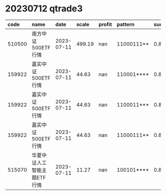 
# 20230712 qtrade3
 | code | name | date | scale | profit | pattern | success_rate | success_cnt | fund_cnt | 
 | :----- | :----- | :----- | :----- | :----- | :----- | :----- | :----- | :----- | 
 | 510500 | 南方中证500ETF行情 | 2023-07-11 | 499.19 | nan | 11000111** | 0.8666666666666667 | 13 | 15 | 
 | 159922 | 嘉实中证500ETF行情 | 2023-07-11 | 44.63 | nan | 110001**** | 0.8918918918918919 | 33 | 37 | 
 | 159922 | 嘉实中证500ETF行情 | 2023-07-11 | 44.63 | nan | 1100011*** | 0.8333333333333334 | 20 | 24 | 
 | 159922 | 嘉实中证500ETF行情 | 2023-07-11 | 44.63 | nan | 11000111** | 0.8571428571428571 | 12 | 14 | 
 | 515070 | 华夏中证人工智能主题ETF行情 | 2023-07-11 | 11.27 | nan | 100101**** | 0.875 | 14 | 16 | 
